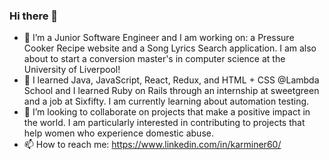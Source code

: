 ### Hi there 👋

- 🔭 I’m a Junior Software Engineer and I am working on: a Pressure Cooker Recipe website and a Song Lyrics Search application. I am also about to start a conversion master's in computer science at the University of Liverpool!
- 🌱 I learned Java, JavaScript, React, Redux, and HTML + CSS @Lambda School and I learned Ruby on Rails through an internship at sweetgreen and a job at Sixfifty. I am currently learning about automation testing.
- 👯 I’m looking to collaborate on projects that make a positive impact in the world. I am particularly interested in contributing to projects that help women who experience domestic abuse.
- 📫 How to reach me: https://www.linkedin.com/in/karminer60/ 

